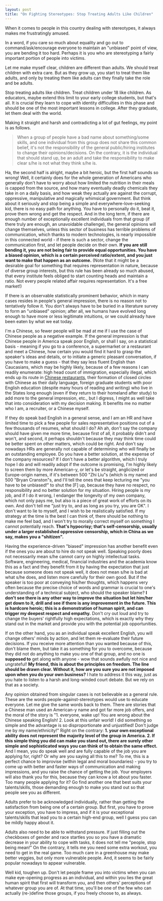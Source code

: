 ```yaml
---
layout: post
title: "On Fighting Stereotypes: Stop Treating Adults Like Children"
---
```


When it comes to people in this country dealing with stereotypes, it always makes me frustratingly amused.

In a word, if you care so much about equality and go out to command/ask/encourage everyone to maintain an "unbiased" point of view, you are bending it too hard. Perhaps it is you who are stereotyping a fairly important portion of people into victims.

Let me make myself clear, children are different than adults. We should treat children with extra care. But as they grow up, you start to treat them like adults, and only by treating them like adults can they finally take the role and be adults.

Stop treating adults like children. Treat children under 18 like children. As educators, maybe extend this limit to your early college students, but that's all. It is crucial they learn to cope with identity difficulties in this phase and should be one of the most important lessons in college. After they graduate, let them deal with the world.

Making it straight and harsh and contradicting a lot of gut feelings, my point is as follows.

> When a group of people have a bad name about something/some skills, and one individual from this group does not share this common belief, it's not the responsibility of the general public/hiring institutes to change their opinions/decisions. On the contrary, it is the individual that should stand up, be an adult and take the responsibility to make clear s/he is not what they think s/he is.

<!--more-->

Ha, the second half is alright, maybe a bit heroic, but the first half sounds so wrong! Well, it certainly does for the whole generation of Americans who generally don't have to worry about how limited the nutrition in their meals is capped from the source, and how many eventually deadly chemicals they take in on a daily basis, and how weak they actually are against the corrupt, oppressive, manipulative and magically whimsical government. But think about it seriously and stop being a simple and everywhere-love-seeking kid, there is no easy path for anything. You have to personally do it, beat it, prove them wrong and get the respect. And in the long term, if there are enough number of exceptionally excellent individuals from that group (if there truly are enough, an unavoidable challenge), the general opinions will change themselves, unless this sector of business has terrible problems of communication, which thanks to modern technologies, is nearly impossible in this connected world - if there is such a sector, change the communication first, and let people decide on their own. **If you are still bending it, you are not being fair to provide equal opportunities. You have a biased opinion, which is a certain perceived ratio/extent, and you just want to make that happen as an outcome.** (Note that it might be a desirable goal for something that requires representation in nature, because of diverse group interests, but this rule has been already so much abused, that every institute feels obliged to start counting heads and maintain a ratio. Not every people related affair requires representation. It's a free market!)

If there is an observable statistically prominent behavior, which in many cases resides in people's general impression, there is no reason not to tentatively follow it. You don't always have to be buried in a literature survey to form an "unbiased" opinion; after all, we humans have evolved long enough to have more or less legitimate intuitions, or we could already have been eaten by what we eat today.

I'm a Chinese, so fewer people will be mad at me if I use the case of Chinese people as a negative example. If the general impression is that Chinese people in America speak poor English, or shall I say, on a statistical basis - meaning if you go to a conference, a supermarket or a restaurant and meet a Chinese, how certain you would find it hard to grasp the speaker's ideas and details, or to initiate a generic pleasant conversation, if you have to make a guess - that they say less fluent English than Caucasians, which may be highly likely, because of a few reasons I can readily enumerate: high head count of immigration, especially illegal, which ends up its route in [Chinese restaurants](http://www.newyorker.com/magazine/2014/10/13/cooka%C2%80%C2%99s-tale), their formation of closed circles with Chinese as their daily language, foreign graduate students with poor English education (despite many hours of reading and writing) who live in the States long enough (even if they return to their homeland after study) to add more to the general impression, etc., but I digress, I might as well take that into consideration with my decision making. It benefits me no matter who I am, a recruiter, or a Chinese myself.

If they do speak bad English in a general sense, and I am an HR and have limited time to pick a few people for sales representative positions out of a few thousands of resumes, what should I do? Ah ah, don't say the company should have given me more time, because first of all, it probably didn't and won't, and second, it perhaps shouldn't because they may think time could be better spent on other matters, which could be right. And don't say nowadays HRs are generally not capable of determining who will finally be an outstanding employee. Do you have a better solution, at the expense of the company resources? If I don't have a better algorithm, which I truly hope I do and will readily adopt if the outcome is promising, I'm highly likely to screen them by more American-y, or let's be straight, anglicized or Europe-origin names, if it's between 500 "Zhi Liu"s (which is my name) and 500 "Bryan Cranston"s, and I'll tell the ones that keep lecturing me "you have to be unbiased!" to shut the [F] up, because they have no respect, no responsibility and no better solution for my situation. Hiring people is my job, and if I do it wrong, I endanger the longevity of my own company, which not only pays me, but also is a piece of great work of efforts on its own. And don't tell me "just try to, and as long as you try, you are OK". I don't want to lie to myself, and I wish to be realistically satisfied. If my strategy at the time is the best I can think of, there should be nothing to make me feel bad, and I won't try to morally correct myself on something I cannot potentially reach. **That's hypocrisy; that's self-censorship, usually under a larger established oppressive censorship, which in China as we say, makes you a "shitizen".**

Having the experience-driven "biased" impression has another benefit even if the ones you are about to hire do not speak well. Speaking poorly does not necessarily mean s/he cannot carry on highly intellectual tasks. Software, engineering, medical, financial industries and the academia know this as a fact and they benefit from it by having the expectation that just because someone does not speak well, it does not mean s/he is bad at what s/he does, and listen more carefully for their own good. But if the speaker is too poor at conveying his/her thoughts, which happens very often because the precise choice of words and grammar is crucial to one's understanding of a technical subject, who should the speaker blame? **I don't see there is any other way to improve the situation but let him/her get down to it, drill and see if there is any improvement in the future. This is hardcore heroic; this is a demonstration of human spirit, and can trigger my deepest respect and empathy.** Don't cry out loud and try to change the buyers' rightfully high expectations, which is exactly why they stand out in the market and provide you with the potential job opportunities.

If on the other hand, you as an individual speak excellent English, you will change others' minds by action, and let them re-evaluate their future decisions. If you receive more attention than you wanted because of this, don't blame them, but take it as something for you to overcome, because they did not do anything to make you one of that group, and no one is **supposed to** get along with anyone - wow that sounds awfully not nice and ungrateful! **My friend, this is about the principles on freedom. The line should be drawn clear. Without it, how are you sure you are not imposed upon when you do your own business?** I hate to address it this way, just as you hate to listen to a harsh and long-winded court debate. But we rely on that as a society.

Any opinion obtained from singular cases is not believable as a general rule. These are the words people-against-stereotypes would use to educate everyone. Let me give the same words back to them. There are stories that a Chinese man used an American-y name and got far more job offers, and the moral of the story is "1. everyone, wake up! You are wrong about the Chinese speaking English! 2. Look at this unfair world! I did something so simple and the advantage is so disproportionate and unjustified! Don't judge me by my name/ethnicity!" Right on the contrary: **1. your own exceptional ability does not represent the majority level of the group in America. 2. If this simple thing you did can make you stand out, there are surely other simple and sophisticated ways you can think of to obtain the same effect.** And I mean, you do speak well and are fully capable of the job you are applying for, right? Or why are you saying all this to me? To me, this is a perfect chance to improvise (within legal and moral boundaries) - you try to come up with better and faster ways of communication and making impressions, and you raise the chance of getting the job. Your employers will also thank you for this, because they can know a lot about you faster. Too many people applying for it? Go find another one that best suits your talents/skills, those demanding enough to make you stand out so that people see you as different.

Adults prefer to be acknowledged individually, rather than getting the satisfaction from being one of a certain group. But first, you have to prove your exception, you have to impress, and if it is your exceptional talents/skills that lead you to a certain high-end group, well I guess you can be mildly happy about it.

Adults also need to be able to withstand pressure. If just filling out the checkboxes of gender and race startles you so you have a dramatic decrease in your ability to cope with tasks, it does not tell me "people, stop being mean!" On the contrary, it tells me you need some extra workout, you need to get in the real game. Too much care in a greenhouse may make better veggies, but only more vulnerable people. And, it seems to be fairly popular nowadays to appear vulnerable.

Well kid, toughen up. Don't let people frame you into victims when you can make eye-opening progress as an individual, and within you lies the great human spirit that first will transform you, and then others' perceptions of whatever group you are of. At that time, you'll be one of the few who can actually (re-)define those groups, if you freely choose to, as always.